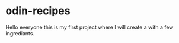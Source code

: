 # odin-recipes
Hello everyone this is my first project where I will create a with a few ingrediants.